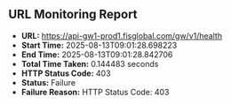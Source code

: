 ## URL Monitoring Report

- **URL:** https://api-gw1-prod1.fisglobal.com/gw/v1/health
- **Start Time:** 2025-08-13T09:01:28.698223
- **End Time:** 2025-08-13T09:01:28.842706
- **Total Time Taken:** 0.144483 seconds
- **HTTP Status Code:** 403
- **Status:** Failure
- **Failure Reason:** HTTP Status Code: 403
